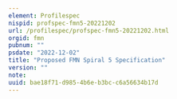 ```yaml
---
element: Profilespec
nispid: profspec-fmn5-20221202
url: /profilespec/profspec-fmn5-20221202.html
orgid: fmn
pubnum: ""
psdate: "2022-12-02"
title: "Proposed FMN Spiral 5 Specification"
version: ""
note:
uuid: bae18f71-d985-4b6e-b3bc-c6a56634b17d
---
```

